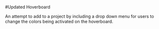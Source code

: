 #Updated Hoverboard

An attempt to add to a project by including a drop down menu for users to change the colors being activated on the hoverboard.
